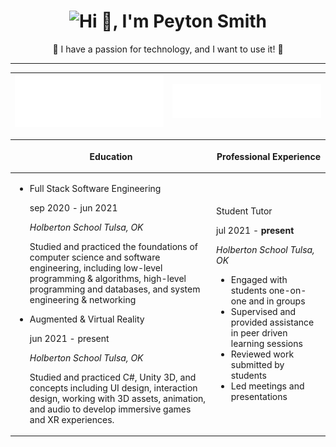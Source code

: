 <h1 align="center"> <img src="https://capsule-render.vercel.app/api?type=wave&color=gradient&height=200&section=footer&text=Hi 👋, I'm Peyton Smith&fontSize=30&fontAlignY=80" alt="Hi 👋, I'm Peyton Smith"/></h1>
<p align="center">🚀 I have a passion for technology, and I want to use it! 🚀</p>

***

| <img src="https://raw.githubusercontent.com/peytonbrsmith/peytonbrsmith/main/lang-stats.svg"> |<img src="https://raw.githubusercontent.com/peytonbrsmith/peytonbrsmith/main/toolmetrics.svg"> |
|---|---|

| <p class="resume-title">Education</p>  | <p class="resume-title">Professional Experience</p> |
|---|---|
| <ul><li><p>Full Stack Software Engineering</p><p>sep 2020 - jun 2021</p><p><em> Holberton School Tulsa, OK </em></p><p>Studied and practiced the foundations of computer science and software engineering, including low-level programming &amp; algorithms, high-level programming and databases, and system engineering &amp; networking</p></li><li><p>Augmented &amp; Virtual Reality</p><p>jun 2021 - present</p><p><em> Holberton School Tulsa, OK </em></p><p>Studied and practiced C#, Unity 3D, and concepts including UI design, interaction design, working with 3D assets, animation, and audio to develop immersive games and XR experiences.</p>| <p>Student Tutor</p><p>jul 2021 - <b>present</b></p><p><em> Holberton School Tulsa, OK </em></p><ul><li>Engaged with students one-on-one and in groups</li><li>Supervised and provided assistance in peer driven learning sessions</li><li>Reviewed work submitted by students</li><li>Led meetings and presentations</li></ul></li> </ul> |

